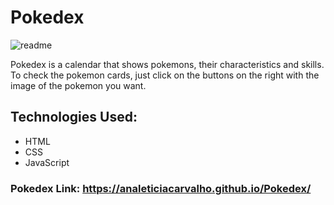 <h1>Pokedex</h1
  
  ![readme](https://user-images.githubusercontent.com/100609796/160182895-73221b63-60b1-42a2-900a-0fbc4b5b4d17.png)

 Pokedex is a calendar that shows pokemons, their characteristics and skills.
 To check the pokemon cards, just click on the buttons on the right with the image of the pokemon you want.

## Technologies Used:
  <ul>
    <li>HTML</li>
    <li>CSS</li>
    <li>JavaScript</li>
  </ul>
  
 ### Pokedex Link: https://analeticiacarvalho.github.io/Pokedex/
